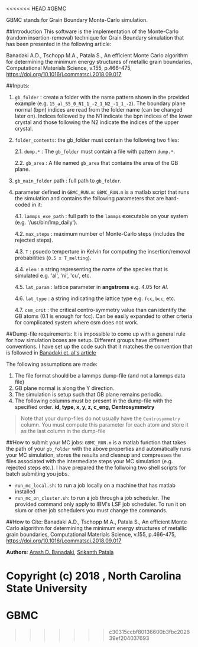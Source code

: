 <<<<<<< HEAD
#GBMC

GBMC stands for Grain Boundary Monte-Carlo simulation. 


##Introduction
This software is the implementation of the Monte-Carlo (random insertion-removal) technique for Grain Boundary simulation that has been presented in the following article:

Banadaki A.D., Tschopp M.A., Patala S., An efficient Monte Carlo algorithm for determining the minimum energy structures of metallic grain boundaries, Computational Materials Science, v.155, p.466-475, https://doi.org/10.1016/j.commatsci.2018.09.017



##Inputs:

1.  ```gb_folder```      : create a folder with the name pattern shown in the provided example (e.g. ```15_al_S5_0_N1_1_-2_1_N2_-1_1_-2```). The boundary plane normal (bpn) indices are read from the folder name (can be changed later on). Indices followed by the N1 indicate the bpn indices of the lower crystal and those following the N2 indicate the indices of the upper crystal.
2.  ```folder_contents```: the gb_folder must contain the following two files:
	
	
	2.1.  ```dump.*```      : The ```gb_folder``` must contain a file with pattern ```dump.*```.
	
	2.2.  ```gb_area```        : A file named ```gb_area``` that contains the area of the GB plane.

3.  ```gb_main_folder``` path  : full path to ```gb_folder```.
4.  parameter defined in ```GBMC_RUN.m```: ```GBMC_RUN.m``` is a matlab script that runs the simulation and contains the following parameters that are hard-coded in it:

	4.1.  ```lammps_exe_path``` : full path to the ```lammps``` executable on your system (e.g. '/usr/bin/lmp_daily').

	4.2.  ```max_steps```       : maximum number of Monte-Carlo steps (includes the rejected steps).

	4.3.  ```T```               : psuedo temperture in Kelvin for computing the insertion/removal probabilities (```0.5 x T_melting```).

	4.4.  ```elem```            : a string representing the name of the species that is simulated e.g. 'al', 'ni', 'cu', etc.

	4.5.  ```lat_param```       : lattice parameter in __angstroms__ e.g. 4.05 for _Al_.

	4.6.  ```lat_type```        : a string indicating the lattice type e.g. ```fcc```, ```bcc```, etc.

	4.7.  ```csm_crit```        : the critical centro-symmetry value than can identify the GB atoms (0.1 is enough for fcc). Can be easily expanded to other crteria for complicated system where csm does not work.
	


##Dump-file requirements:
It is impossible to come up with a general rule for how simulation boxes are setup.
Different groups have different conventions. I have set up the code such that it matches the convention that is followed in [Banadaki et. al's article](https://doi.org/10.1016/j.commatsci.2015.09.062)

The following assumptions are made:

1. The file format should be a lammps dump-file (and not a lammps data file)
2. GB plane normal is along the Y direction.
3. The simulation is setup such that GB plane remains periodic.
4. The following columns must be present in the dump-file with the specified order.
   __id, type, x, y, z, c_eng, Centrosymmetry__

>Note that your dump-files do not usually have the ```Centrosymmetry``` column. You must compute this parameter for each atom and store it as the last column in the dump-file

##How to submit your MC jobs:
```GBMC_RUN.m``` is a matlab function that takes the path of your ```gb_folder``` with the above properties and automatically runs your MC simulation, stores the results and cleanup and compresses the files associated with the intermediate steps your MC simulation (e.g. rejected steps etc.). I have prepared the the follwoing two shell scripts for batch submiting you jobs.

- ```run_mc_local.sh```: to run a job locally on a machine that has matlab installed
- ```run_mc_on_cluster.sh```: to run a job through a job scheduler. The provided command only apply to IBM's LSF job scheduler. To run it on slum or other job schedulers you must change the commands.

##How to Cite:
Banadaki A.D., Tschopp M.A., Patala S., An efficient Monte Carlo algorithm for determining the minimum energy structures of metallic grain boundaries, Computational Materials Science, v.155, p.466-475, https://doi.org/10.1016/j.commatsci.2018.09.017

**Authors**: [Arash D. Banadaki](adehgha@ncsu.edu), [Srikanth Patala](spatala@ncsu.edu)

Copyright (c) 2018 , North Carolina State University 
=======
# GBMC

>>>>>>> c30315ccbf80136600b3fbc202639ef204037693
